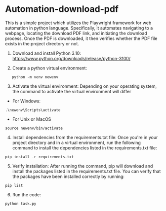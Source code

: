 # Automation-download-pdf
This is a simple project which utilizes the Playwright framework for web automation in python language. Specifically, it automates navigating to a webpage, locating the download PDF link, and initiating the download process. Once the PDF is downloaded, it then verifies whether the PDF file exists in the project directory or not.

1. Download and install Python 3.10:
https://www.python.org/downloads/release/python-3100/

2. Create a python virtual environment:
```
   python -m venv newenv 
```
3. Activate the virtual environment:
Depending on your operating system, the command to activate the virtual environment will differ
- For Windows:
```
.\newenv\Scripts\activate
```
- For Unix or MacOS
```
source newenv/bin/activate
```
4. Install dependencies from the requirements.txt file:
Once you're in your project directory and in a virtual environment, run the following command to install the dependencies listed in the requirements.txt file:
```
pip install -r requirements.txt
```
5. Verify installation:
After running the command, pip will download and install the packages listed in the requirements.txt file. You can verify that the packages have been installed correctly by running:
```
pip list
```
6. Run the code:
```
python task.py
```
